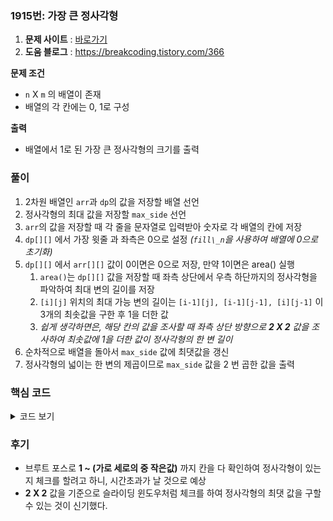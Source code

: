 ### 1915번: 가장 큰 정사각형

1. **문제 사이트** : [바로가기](https://www.acmicpc.net/problem/1915)
2. **도움 블로그** : https://breakcoding.tistory.com/366

**문제 조건**
- `n` X `m` 의 배열이 존재
- 배열의 각 칸에는 0, 1로 구성

**출력**  
- 배열에서 1로 된 가장 큰 정사각형의 크기를 출력

### 풀이
1. 2차원 배열인 `arr`과 `dp`의 값을 저장할 배열 선언
2. 정사각형의 최대 값을 저장할 `max_side` 선언
3. `arr`의 값을 저장할 때 각 줄을 문자열로 입력받아 숫자로 각 배열의 칸에 저장
4. `dp[][]` 에서 가장 윗줄 과 좌측은 0으로 설정 _(`fill\_n`을 사용하여 배열에 0으로 초기화)_
5. `dp[][]` 에서 `arr[][]` 값이 0이면은 0으로 저장, 만약 1이면은 area() 실행
    1. `area()`는 `dp[][]` 값을 저장할 때 좌측 상단에서 우측 하단까지의 정사각형을 파악하여 최대 변의 길이를 저장
    2. `[i][j]` 위치의 최대 가능 변의 길이는 `[i-1][j], [i-1][j-1], [i][j-1]` 이 3개의 최솟값을 구한 후 1을 더한 값
    3. _쉽게 생각하면은, 해당 칸의 값을 조사할 때 좌측 상단 방향으로 **2 X 2** 값을 조사하여 최솟값에 1을 더한 값이 정사각형의 한 변 길이_
6. 순차적으로 배열을 돌아서 `max_side` 값에 최댓값을 갱신
7. 정사각형의 넓이는 한 변의 제곱이므로 `max_side` 값을 2 번 곱한 값을 출력

### 핵심 코드

<details>
<summary>코드 보기</summary>

```cpp
int area(int i, int j) {
    int side = min(min(dp[i-1][j], dp[i-1][j-1]), dp[i][j-1]) + 1;
    max_side = max(max_side, side);
    return side;
}

void solve() {
    for(int i = 0; i < n; i++) {
        for(int j = 0; j < m; j++) {
            if(arr[i][j]) {
                dp[i+1][j+1] = area(i+1, j+1);
            }
        }
    }
    
    cout << max_side * max_side << '\n';
}
```
- for문을 통하여 `arr[i][j]` 값을 확인하여 1일 경우에 `dp[][]` 에 `area()` 함수를 실행하여 값을 반환 받음
- `dp[i+1][j+1]`을 하는 이유는 입력받은 값인 `arr[][]`은 0 ~ `n - 1`, 0 ~ `m - 1`, 이지만 `dp[][]`에 저장할 땐 1 ~ `n`, 1 ~ `m` 에 저장

_`area()`에서 값을 입력 받을 때, 2 X 2 를 조사할 때 -1 위치 만큼을 염두해야 하므로_
- `side` 에 좌측, 좌측 상단, 상단의 3개의 최솟값을 구한 후 + 1 한 값을 `dp[][]`에 저장
- `max_side` 값에는 `side` 값과 비교하여 최댓값을 저장
- 최종적인 `max_side` 값을 구한 후, 제곱 한 값을 출력
</details>

### 후기
- 브루트 포스로 **1 ~ (가로 세로의 중 작은값)** 까지 칸을 다 확인하여 정사각형이 있는지 체크를 할려고 하니, 시간초과가 날 것으로 예상
- **2 X 2** 값을 기준으로 슬라이딩 윈도우처럼 체크를 하여 정사각형의 최댓 값을 구할 수 있는 것이 신기했다.